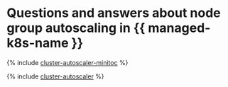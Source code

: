 # Questions and answers about node group autoscaling in {{ managed-k8s-name }}

{% include [cluster-autoscaler-minitoc](../../_qa/managed-kubernetes/minitoc/cluster-autoscaler.md) %}

{% include [cluster-autoscaler](../../_qa/managed-kubernetes/cluster-autoscaler.md) %}
